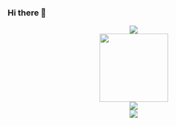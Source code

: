 ### Hi there 👋


<!--  原文 https://zhuanlan.zhihu.com/p/454597068  https://metrics.lecoq.io/  输入自己ID自动生成所有和你相关的数据 -->
<div align="center"> <img src="https://metrics.lecoq.io/ThisIsNiceName?template=classic&base.indepth=false&base.hireable=false&config.timezone=Asia%2FShanghai"></div>

<!-- https://github.com/anuraghazra/github-readme-stats/blob/master/themes/README.md 查看那些主题颜色 -->
<div align="center"> <img height="137px" src="https://github-readme-stats.vercel.app/api?username=ThisIsNiceName&theme=nightowl&show_icons=true" /> </div>

<!-- 使用的语言信息 -->
<div align="center"> <img src="https://github-readme-stats.vercel.app/api/top-langs/?username=ThisIsNiceName&hide_title=true&hide_border=true&layout=compact&langs_count=6&text_color=7fdbca&icon_color=ffeb95&bg_color=011627&theme=nightowl" /> </div>
<!-- 
title_color: "c792ea",
    icon_color: "ffeb95",
    text_color: "7fdbca",
    bg_color: "011627",
-->


<div align="center"> <img src="https://github-profile-trophy.vercel.app/?username=ThisIsNiceName" /> </div>


<!--
**ThisIsNiceName/ThisIsNiceName** is a ✨ _special_ ✨ repository because its `README.md` (this file) appears on your GitHub profile.

Here are some ideas to get you started:

- 🔭 I’m currently working on ...
- 🌱 I’m currently learning ...
- 👯 I’m looking to collaborate on ...
- 🤔 I’m looking for help with ...
- 💬 Ask me about ...
- 📫 How to reach me: ...
- 😄 Pronouns: ...
- ⚡ Fun fact: ...
-->
